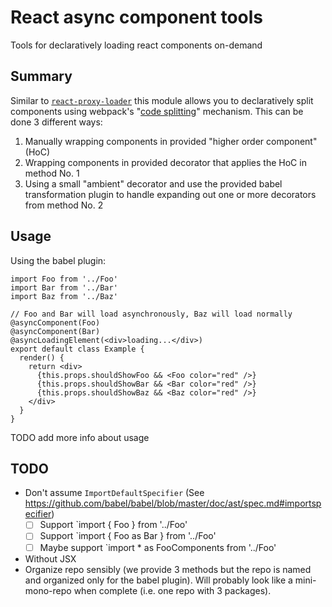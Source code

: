 # React async component tools

Tools for declaratively loading react components on-demand

## Summary

Similar to [`react-proxy-loader`](https://github.com/webpack/react-proxy-loader) this module allows you to declaratively split components using webpack's "[code splitting](https://webpack.github.io/docs/code-splitting.html)" mechanism. This can be done 3 different ways:

1. Manually wrapping components in provided "higher order component" (HoC)
1. Wrapping components in provided decorator that applies the HoC in method No. 1
1. Using a small "ambient" decorator and use the provided babel transformation plugin to handle expanding out one or more decorators from method No. 2

## Usage

Using the babel plugin:

```
import Foo from '../Foo'
import Bar from '../Bar'
import Baz from '../Baz'

// Foo and Bar will load asynchronously, Baz will load normally
@asyncComponent(Foo)
@asyncComponent(Bar)
@asyncLoadingElement(<div>loading...</div>)
export default class Example {
  render() {
    return <div>
      {this.props.shouldShowFoo && <Foo color="red" />}
      {this.props.shouldShowBar && <Bar color="red" />}
      {this.props.shouldShowBaz && <Baz color="red" />}
    </div>
  }
}
```

TODO add more info about usage

## TODO

* Don't assume `ImportDefaultSpecifier` (See https://github.com/babel/babel/blob/master/doc/ast/spec.md#importspecifier)
  - [ ] Support `import { Foo } from '../Foo'
  - [ ] Support `import { Foo as Bar } from '../Foo'
  - [ ] Maybe support `import * as FooComponents from '../Foo'
* Without JSX
* Organize repo sensibly (we provide 3 methods but the repo is named and organized only for the babel plugin). Will probably look like a mini-mono-repo when complete (i.e. one repo with 3 packages).

